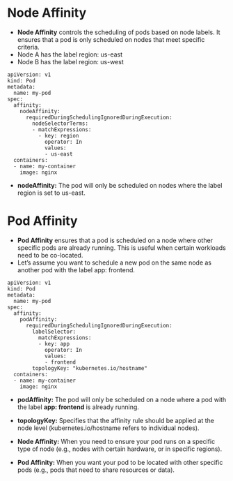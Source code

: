 # Node Affinity
- **Node Affinity** controls the scheduling of pods based on node labels. It ensures that a pod is only scheduled on nodes that meet specific criteria.
- Node A has the label region: us-east
- Node B has the label region: us-west
```
apiVersion: v1
kind: Pod
metadata:
  name: my-pod
spec:
  affinity:
    nodeAffinity:
      requiredDuringSchedulingIgnoredDuringExecution:
        nodeSelectorTerms:
        - matchExpressions:
          - key: region
            operator: In
            values:
            - us-east
  containers:
  - name: my-container
    image: nginx
```
- **nodeAffinity:** The pod will only be scheduled on nodes where the label region is set to us-east.

# Pod Affinity
- **Pod Affinity** ensures that a pod is scheduled on a node where other specific pods are already running. This is useful when certain workloads need to be co-located.
- Let’s assume you want to schedule a new pod on the same node as another pod with the label app: frontend.
```
apiVersion: v1
kind: Pod
metadata:
  name: my-pod
spec:
  affinity:
    podAffinity:
      requiredDuringSchedulingIgnoredDuringExecution:
        labelSelector:
          matchExpressions:
          - key: app
            operator: In
            values:
            - frontend
        topologyKey: "kubernetes.io/hostname"
  containers:
  - name: my-container
    image: nginx
```
- **podAffinity:** The pod will only be scheduled on a node where a pod with the label **app: frontend** is already running.
- **topologyKey:** Specifies that the affinity rule should be applied at the node level (kubernetes.io/hostname refers to individual nodes).

 -  **Node Affinity:** When you need to ensure your pod runs on a specific type of node (e.g., nodes with certain hardware, or in specific regions).
 - **Pod Affinity:** When you want your pod to be located with other specific pods (e.g., pods that need to share resources or data).
